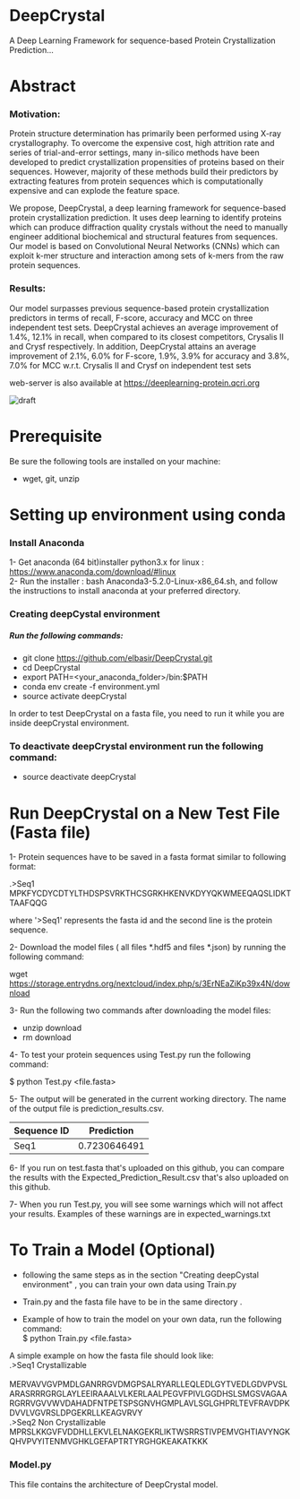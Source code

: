 # DeepCrystal
A Deep Learning Framework for sequence-based Protein Crystallization Prediction...

# Abstract

### Motivation:
Protein structure determination has primarily been performed using X-ray crystallography. To overcome the expensive cost, high attrition rate and series of trial-and-error settings, many in-silico methods have been developed to predict crystallization propensities of proteins based on their sequences. However, majority of these methods build their predictors by extracting features from protein sequences which is computationally expensive and can explode the feature space. <br />

We propose, DeepCrystal, a deep learning framework for sequence-based protein crystallization prediction. It uses deep learning to identify proteins which can produce diffraction quality crystals without the need to manually engineer additional biochemical and structural features from sequences. Our model is based on Convolutional Neural Networks (CNNs) which can exploit k-mer structure and interaction among sets of k-mers from the raw protein sequences. <br/>

### Results:
Our model surpasses previous sequence-based protein crystallization predictors in terms of
recall, F-score, accuracy and MCC on three independent test sets. DeepCrystal achieves an average
improvement of 1.4%, 12.1% in recall, when compared to its closest competitors, Crysalis II and Crysf
respectively. In addition, DeepCrystal attains an average improvement of 2.1%, 6.0% for F-score, 1.9%,
3.9% for accuracy and 3.8%, 7.0% for MCC w.r.t. Crysalis II and Crysf on independent test sets <br />

web-server is also available at https://deeplearning-protein.qcri.org <br />

![draft](https://user-images.githubusercontent.com/393716/43463469-4d4b5660-94e1-11e8-979f-7919903f37f6.png)
 
 # Prerequisite
 Be sure the following tools are installed on your machine: <br />
 
 * wget, git, unzip <br />
 
 # Setting up environment using conda
 
 ### Install Anaconda
 1- Get anaconda (64 bit)installer python3.x for linux : https://www.anaconda.com/download/#linux <br />
 2- Run the installer : bash Anaconda3-5.2.0-Linux-x86_64.sh, and follow the instructions to install anaconda at your        preferred directory.
 
 ### Creating deepCystal environment
 ##### Run the following commands: <br />
 * git clone https://github.com/elbasir/DeepCrystal.git <br />
 * cd DeepCrystal <br />
 * export PATH=<your_anaconda_folder>/bin:$PATH <br />
 * conda env create -f environment.yml <br />
 * source activate deepCrystal <br />
 
 In order to test DeepCrystal on a fasta file, you need to run it while you are inside deepCrystal environment.
 
### To deactivate deepCrystal environment run the following command:
* source deactivate deepCrystal
 
# Run DeepCrystal on a New Test File (Fasta file)

1- Protein sequences have to be saved in a fasta format similar to following format: <br />

   .>Seq1 <br />
   MPKFYCDYCDTYLTHDSPSVRKTHCSGRKHKENVKDYYQKWMEEQAQSLIDKTTAAFQQG <br />

where '>Seq1' represents the fasta id and the second line is the protein sequence. <br />

2- Download the model files ( all files *.hdf5 and files *.json) by running the following command: <br />

wget https://storage.entrydns.org/nextcloud/index.php/s/3ErNEaZiKp39x4N/download <br />

3- Run the following two commands after downloading the model files: <br />
* unzip download <br />
* rm download <br />

4- To test your protein sequences using Test.py run the following command: <br />

$ python Test.py <file.fasta> <br />

5- The output will be generated in the current working directory. The name of the output file is prediction_results.csv. <br />

   | Sequence ID | Prediction |
   |-------------|------------|
   | Seq1        |0.7230646491|
   
6- If you run on test.fasta that's uploaded on this github, you can compare the results with the Expected_Prediction_Result.csv that's also uploaded on this github. <br />

7- When you run Test.py, you will see some warnings which will not affect your results. Examples of these warnings are in expected_warnings.txt

# To Train a Model (Optional)

* following the same steps as in the section "Creating deepCystal environment" , you can train your own data using Train.py <br />

* Train.py and the fasta file have to be in the same directory . <br />

* Example of how to train the model on your own data, run the following command: <br />
 $ python Train.py <file.fasta>

A simple example on how the fasta file should look like: <br />
   .>Seq1 Crystallizable <br />  <br />
    MERVAVVGVPMDLGANRRGVDMGPSALRYARLLEQLEDLGYTVEDLGDVPVSLARASRRRGRGLAYLEEIRAAALVLKERLAALPEGVFPIVLGGDHSLSMGSVAGAARGRRVGVVWVDAHADFNTPETSPSGNVHGMPLAVLSGLGHPRLTEVFRAVDPKDVVLVGVRSLDPGEKRLLKEAGVRVY <br />
   .>Seq2 Non Crystallizable <br />
    MPRSLKKGVFVDDHLLEKVLELNAKGEKRLIKTWSRRSTIVPEMVGHTIAVYNGKQHVPVYITENMVGHKLGEFAPTRTYRGHGKEAKATKKK <br />



### Model.py
This file contains the architecture of DeepCrystal model. 


